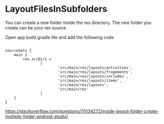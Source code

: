 # LayoutFilesInSubfolders

You can create a new folder inside the res directory. The new folder you create can be your res source.

Open app build.gradle file and add the following code

```

sourceSets {
    main {
        res.srcDirs =
                [
                        'src/main/res/layouts/activities',
                        'src/main/res/layouts/fragements',
                        'src/main/res/layouts/includes',
                        'src/main/res/layouts/items',
                        'src/main/res/layouts',
                        'src/main/res'
                ]
    }
}
```









https://stackoverflow.com/questions/70134272/inside-layout-folder-create-multiple-folder-android-studio/
